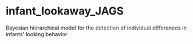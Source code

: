# infant_lookaway_JAGS
Bayesian hierarchical model for the detection of individual differences in infants' looking behavior
